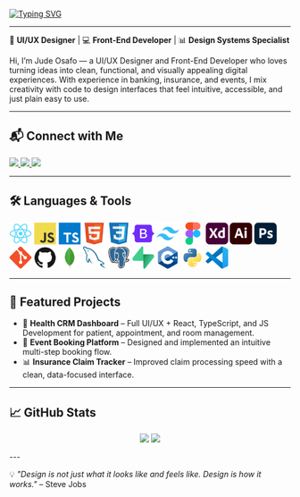 <!-- Typing Animation -->
<p align="left">
  <a href="https://git.io/typing-svg">
    <img src="https://readme-typing-svg.herokuapp.com?font=Fira+Code&size=28&pause=1000&color=00C4FF&vleft=true&width=900&lines=Hi+there!+I'm+Jude+Osafo;UI%2FUX+Designer;Front-End+Developer;Design+Systems+Specialist" alt="Typing SVG" />
  </a>
</p>

---

🎨 **UI/UX Designer** | 💻 **Front-End Developer** | 📊 **Design Systems Specialist**

Hi, I’m Jude Osafo — a UI/UX Designer and Front-End Developer who loves turning ideas into clean, functional, and visually appealing digital experiences. 
With experience in banking, insurance, and events, I mix creativity with code to design interfaces that feel intuitive, accessible, and just plain easy to use.

---

## 📬 Connect with Me
<a href="mailto:judeosafo.design@gmail.com">
  <img src="https://img.shields.io/badge/-judeosafo.design@gmail.com-c14438?style=flat&logo=Gmail&logoColor=white"/>
</a>
<a href="https://www.linkedin.com/in/jude-osafo-124988253/">
  <img src="https://img.shields.io/badge/LinkedIn-Jude%20Osafo-blue?style=flat&logo=linkedin&logoColor=white"/>
</a>
<a href="https://judeosafo.mypixieset.com/">
  <img src="https://img.shields.io/badge/Portfolio-Jude%20Osafo-000000?style=flat&logo=vercel&logoColor=white"/>
</a>

---

<h2 align="left">🛠 Languages & Tools</h2>
<p align="left">
  <!-- Frontend -->
  <img src="https://raw.githubusercontent.com/devicons/devicon/master/icons/react/react-original.svg" width="40" height="40" alt="React"/>
  <img src="https://raw.githubusercontent.com/devicons/devicon/master/icons/javascript/javascript-original.svg" width="40" height="40" alt="JavaScript"/>
  <img src="https://raw.githubusercontent.com/devicons/devicon/master/icons/typescript/typescript-original.svg" width="40" height="40" alt="TypeScript"/>
  <img src="https://raw.githubusercontent.com/devicons/devicon/master/icons/html5/html5-original.svg" width="40" height="40" alt="HTML5"/>
  <img src="https://raw.githubusercontent.com/devicons/devicon/master/icons/css3/css3-original.svg" width="40" height="40" alt="CSS3"/>
  <img src="https://raw.githubusercontent.com/devicons/devicon/master/icons/bootstrap/bootstrap-plain.svg" width="40" height="40" alt="Bootstrap"/>
  <img src="https://raw.githubusercontent.com/devicons/devicon/master/icons/tailwindcss/tailwindcss-original.svg" width="40" height="40" alt="Tailwind CSS"/>

  <!-- Design Tools -->
  <img src="https://raw.githubusercontent.com/devicons/devicon/master/icons/figma/figma-original.svg" width="40" height="40" alt="Figma"/>
  <img src="https://raw.githubusercontent.com/devicons/devicon/master/icons/xd/xd-plain.svg" width="40" height="40" alt="Adobe XD"/>
  <img src="https://raw.githubusercontent.com/devicons/devicon/master/icons/illustrator/illustrator-plain.svg" width="40" height="40" alt="Adobe Illustrator"/>
  <img src="https://raw.githubusercontent.com/devicons/devicon/master/icons/photoshop/photoshop-plain.svg" width="40" height="40" alt="Photoshop"/>

  <!-- Version Control -->
  <img src="https://raw.githubusercontent.com/devicons/devicon/master/icons/git/git-original.svg" width="40" height="40" alt="Git"/>
  <img src="https://raw.githubusercontent.com/devicons/devicon/master/icons/github/github-original.svg" width="40" height="40" alt="GitHub"/>

  <!-- Databases -->
  <img src="https://raw.githubusercontent.com/devicons/devicon/master/icons/mongodb/mongodb-original.svg" width="40" height="40" alt="MongoDB"/>
  <img src="https://raw.githubusercontent.com/devicons/devicon/master/icons/mysql/mysql-original.svg" width="40" height="40" alt="MySQL"/>
  <img src="https://raw.githubusercontent.com/devicons/devicon/master/icons/postgresql/postgresql-original.svg" width="40" height="40" alt="PostgreSQL"/>
  <img src="https://raw.githubusercontent.com/devicons/devicon/master/icons/supabase/supabase-original.svg" width="40" height="40" alt="Supabase"/>

  <!-- Programming Languages -->
  <img src="https://raw.githubusercontent.com/devicons/devicon/master/icons/cplusplus/cplusplus-original.svg" width="40" height="40" alt="C++"/>
  <img src="https://raw.githubusercontent.com/devicons/devicon/master/icons/python/python-original.svg" width="40" height="40" alt="Python"/>

  <!-- Cursor IDE -->
  <img src="https://raw.githubusercontent.com/devicons/devicon/master/icons/vscode/vscode-original.svg" width="40" height="40" alt="Cursor IDE"/>
</p>

---

## 📌 Featured Projects
- 🏥 **Health CRM Dashboard** – Full UI/UX + React, TypeScript, and JS Development for patient, appointment, and room management.  
- 🎯 **Event Booking Platform** – Designed and implemented an intuitive multi-step booking flow.  
- 📊 **Insurance Claim Tracker** – Improved claim processing speed with a clean, data-focused interface.  

---

<h2 align="left">📈 GitHub Stats</h2>
<p align="center">
  <img src="https://github-readme-stats.vercel.app/api?username=Nammm-1&show_icons=true&count_private=true&theme=radical&title_color=00C4FF&icon_color=00C4FF&text_color=ffffff&bg_color=0d1117" width="48%" />
  <img src="https://github-readme-stats.vercel.app/api/top-langs/?username=Nammm-1&layout=compact&theme=radical&title_color=00C4FF&text_color=ffffff&bg_color=0d1117" width="48%" />
</p>
---

💡 *"Design is not just what it looks like and feels like. Design is how it works."* – Steve Jobs
